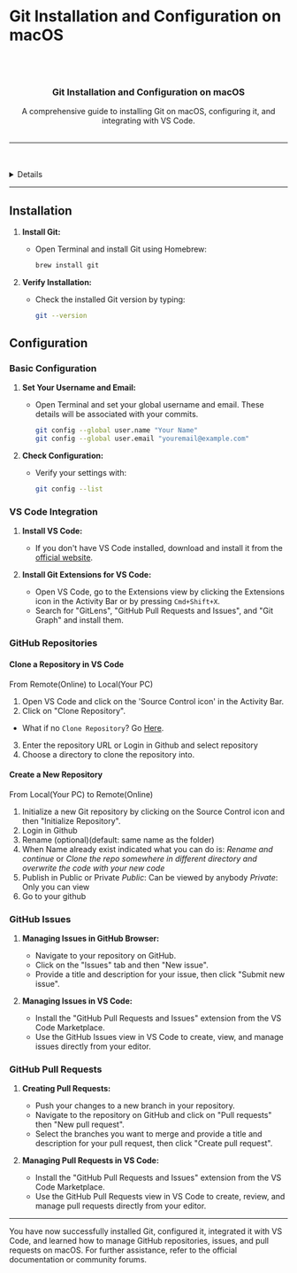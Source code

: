 # Git Installation and Configuration on macOS

<a name="readme-top"/>

<br/>

<br />
<div align="center">
  <h3 align="center">Git Installation and Configuration on macOS</h3>
</div>
<div align="center">
  A comprehensive guide to installing Git on macOS, configuring it, and integrating with VS Code.
</div>

<br />

---

<br />
<br />

<details>
  <summary>Table of Contents</summary>
  <ol>
    <li>
      <a href="#installation">Installation</a>
    </li>
    <li>
      <a href="#configuration">Configuration</a>
      <ol>
        <li>
          <a href="#basic-configuration">Basic Configuration</a>
        </li>
        <li>
          <a href="#vs-code-integration">VS Code Integration</a>
        </li>
        <li>
          <a href="#github-repositories">GitHub Repositories</a>
          <ol>
            <li>
              <a href="#clone-a-repository-in-vs-code">Clone a Repository in VS Code</a>
            </li>
            <li>
              <a href="#create-a-new-repository">Create a New Repository</a>
            </li>
          </ol>
        </li>
        <li>
          <a href="#github-issues">GitHub Issues</a>
        </li>
        <li>
          <a href="#github-pull-requests">GitHub Pull Requests</a>
        </li>
        <li>
          <a href="#what-if">What if</a>
        </li>
      </ol>
    </li>
  </ol>
</details>

---

## Installation

1. **Install Git:**
   - Open Terminal and install Git using Homebrew:
     ```sh
     brew install git
     ```

2. **Verify Installation:**
   - Check the installed Git version by typing:
     ```sh
     git --version
     ```

## Configuration

### Basic Configuration

1. **Set Your Username and Email:**
   - Open Terminal and set your global username and email. These details will be associated with your commits.
     ```sh
     git config --global user.name "Your Name"
     git config --global user.email "youremail@example.com"
     ```

2. **Check Configuration:**
   - Verify your settings with:
     ```sh
     git config --list
     ```

### VS Code Integration

1. **Install VS Code:**
   - If you don't have VS Code installed, download and install it from the [official website](https://code.visualstudio.com/).

2. **Install Git Extensions for VS Code:**
   - Open VS Code, go to the Extensions view by clicking the Extensions icon in the Activity Bar or by pressing `Cmd+Shift+X`.
   - Search for "GitLens", "GitHub Pull Requests and Issues", and "Git Graph" and install them.

### GitHub Repositories

#### Clone a Repository in VS Code
From Remote(Online) to Local(Your PC)
1. Open VS Code and click on the 'Source Control icon' in the Activity Bar.
2. Click on "Clone Repository".
  - What if no `Clone Repository`? Go [Here](https://github.com/zyx-0314/Github-Git-Guide/blob/main/git/problems.md#git-are-not-yet-installed).
3. Enter the repository URL or Login in Github and select repository
4. Choose a directory to clone the repository into.

#### Create a New Repository
From Local(Your PC) to Remote(Online)
1. Initialize a new Git repository by clicking on the Source Control icon and then "Initialize Repository".
2. Login in Github
3. Rename (optional)(default: same name as the folder)
4. When Name already exist indicated what you can do is:
  *Rename and continue* or *Clone the repo somewhere in different directory and overwrite the code with your new code*
5. Publish in Public or Private
  *Public*: Can be viewed by anybody
  *Private*: Only you can view
6. Go to your github

### GitHub Issues

1. **Managing Issues in GitHub Browser:**
   - Navigate to your repository on GitHub.
   - Click on the "Issues" tab and then "New issue".
   - Provide a title and description for your issue, then click "Submit new issue".

2. **Managing Issues in VS Code:**
   - Install the "GitHub Pull Requests and Issues" extension from the VS Code Marketplace.
   - Use the GitHub Issues view in VS Code to create, view, and manage issues directly from your editor.

### GitHub Pull Requests

1. **Creating Pull Requests:**
   - Push your changes to a new branch in your repository.
   - Navigate to the repository on GitHub and click on "Pull requests" then "New pull request".
   - Select the branches you want to merge and provide a title and description for your pull request, then click "Create pull request".

2. **Managing Pull Requests in VS Code:**
   - Install the "GitHub Pull Requests and Issues" extension from the VS Code Marketplace.
   - Use the GitHub Pull Requests view in VS Code to create, review, and manage pull requests directly from your editor.

---

You have now successfully installed Git, configured it, integrated it with VS Code, and learned how to manage GitHub repositories, issues, and pull requests on macOS. For further assistance, refer to the official documentation or community forums.
